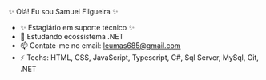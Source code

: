 ✨ Olá! Eu sou Samuel Filgueira ✨


- ✨ Estagiário em suporte técnico ✨ 
- 🌱 Estudando ecossistema .NET
- 📫 Contate-me no email: leumas685@gmail.com
- ⚡ Techs: HTML, CSS, JavaScript, Typescript, C#, Sql Server, MySql, Git, .NET


